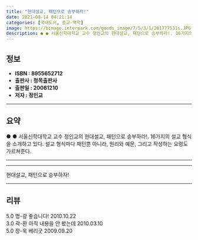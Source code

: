 ```yaml
---
title: "현대설교, 패턴으로 승부하자!"
date: 2021-09-14 04:21:14
categories: [국내도서, 종교-역학]
image: https://bimage.interpark.com/goods_image/7/5/3/1/201777531s.JPG
description: ● ● 서울신학대학교 교수 정인교의 현대설교, 패턴으로 승부하라!. 16가지의 설교 형식을 소개하고 있다. 설교 형식마다 패턴뿐 아니라, 원리와 예문, 그리고 작성하는 요령도 가르쳐준다.
---
```


## **정보**

- **ISBN : 8955652712**
- **출판사 : 청목출판사**
- **출판일 : 20081210**
- **저자 : 정인교**

------



## **요약**

●  ●  서울신학대학교 교수 정인교의 현대설교, 패턴으로 승부하라!. 16가지의 설교 형식을 소개하고 있다. 설교 형식마다 패턴뿐 아니라, 원리와 예문, 그리고 작성하는 요령도 가르쳐준다.

------



------


현대설교, 패턴으로 승부하자! 

------


## **리뷰** 

5.0 명-광 좋습니다! 2010.10.22 <br/>3.0 곽-환 아직 내용을 안 봤는데 2010.03.10 <br/>5.0 장-욱 베리굿 2009.09.20 <br/>